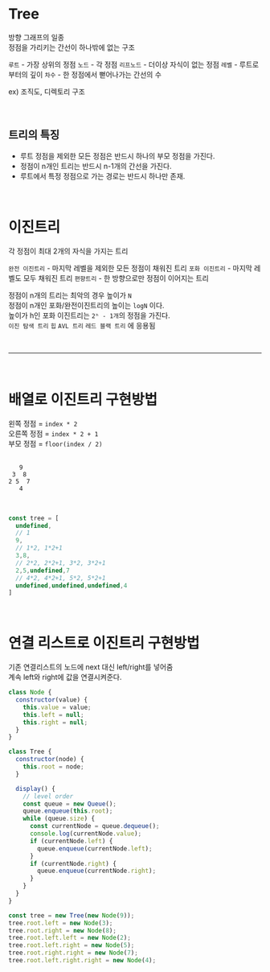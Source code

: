 # Tree

방향 그래프의 일종<br>
정점을 가리키는 간선이 하나밖에 없는 구조

`루트` - 가장 상위의 정점
`노드` - 각 정점
`리프노드` - 더이상 자식이 없는 정점
`레벨` - 루트로부터의 깊이
`차수` - 한 정점에서 뻗어나가는 간선의 수

ex) 조직도, 디렉토리 구조

<br>

## 트리의 특징

- 루트 정점을 제외한 모든 정점은 반드시 하나의 부모 정점을 가진다.
- 정점이 n개인 트리는 반드시 n-1개의 간선을 가진다.
- 루트에서 특정 정점으로 가는 경로는 반드시 하나만 존재.

<br>

# 이진트리

각 정점이 최대 2개의 자식을 가지는 트리

`완전 이진트리` - 마지막 레벨을 제외한 모든 정점이 채워진 트리
`포화 이진트리` - 마지막 레벨도 모두 채워진 트리
`편향트리` - 한 방향으로만 정점이 이어지는 트리

정점이 n개의 트리는 최악의 경우 높이가 `N`<br>
정점이 n개인 포화/완전이진트리의 높이는 `logN` 이다.<br>
높이가 h인 포화 이진트리는 `2ʰ - 1개`의 정점을 가진다.<br>
`이진 탐색 트리` `힙` `AVL 트리` `레드 블랙 트리` 에 응용됨

<br>

---

<br>

# 배열로 이진트리 구현방법

왼쪽 정점 = `index * 2`<br>
오른쪽 정점 = `index * 2 + 1`<br>
부모 정점 = `floor(index / 2)`<br>
<br>

```
   9
 3  8
2 5  7
   4
```

<br>

```javascript
const tree = [
  undefined,
  // 1
  9,
  // 1*2, 1*2+1
  3,8,
  // 2*2, 2*2+1, 3*2, 3*2+1
  2,5,undefined,7
  // 4*2, 4*2+1, 5*2, 5*2+1
  undefined,undefined,undefined,4
]
```

<br>

# 연결 리스트로 이진트리 구현방법

기존 연결리스트의 노드에 next 대신 left/right를 넣어줌<br>
계속 left와 right에 값을 연결시켜준다.

```javascript
class Node {
  constructor(value) {
    this.value = value;
    this.left = null;
    this.right = null;
  }
}

class Tree {
  constructor(node) {
    this.root = node;
  }

  display() {
    // level order
    const queue = new Queue();
    queue.enqueue(this.root);
    while (queue.size) {
      const currentNode = queue.dequeue();
      console.log(currentNode.value);
      if (currentNode.left) {
        queue.enqueue(currentNode.left);
      }
      if (currentNode.right) {
        queue.enqueue(currentNode.right);
      }
    }
  }
}

const tree = new Tree(new Node(9));
tree.root.left = new Node(3);
tree.root.right = new Node(8);
tree.root.left.left = new Node(2);
tree.root.left.right = new Node(5);
tree.root.right.right = new Node(7);
tree.root.left.right.right = new Node(4);
```

